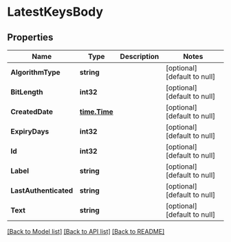 # LatestKeysBody

## Properties
Name | Type | Description | Notes
------------ | ------------- | ------------- | -------------
**AlgorithmType** | **string** |  | [optional] [default to null]
**BitLength** | **int32** |  | [optional] [default to null]
**CreatedDate** | [**time.Time**](time.Time.md) |  | [optional] [default to null]
**ExpiryDays** | **int32** |  | [optional] [default to null]
**Id** | **int32** |  | [optional] [default to null]
**Label** | **string** |  | [optional] [default to null]
**LastAuthenticated** | **string** |  | [optional] [default to null]
**Text** | **string** |  | [optional] [default to null]

[[Back to Model list]](../README.md#documentation-for-models) [[Back to API list]](../README.md#documentation-for-api-endpoints) [[Back to README]](../README.md)

